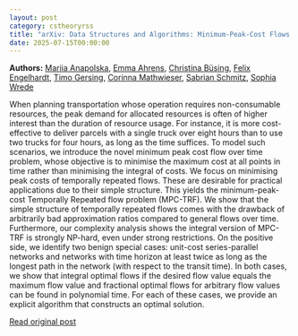 ```yaml
---
layout: post
category: cstheoryrss
title: "arXiv: Data Structures and Algorithms: Minimum-Peak-Cost Flows Over Time"
date: 2025-07-15T00:00:00
---
```


**Authors:** [Mariia Anapolska](https://dblp.uni-trier.de/search?q=Mariia+Anapolska), [Emma Ahrens](https://dblp.uni-trier.de/search?q=Emma+Ahrens), [Christina Büsing](https://dblp.uni-trier.de/search?q=Christina+B%C3%BCsing), [Felix Engelhardt](https://dblp.uni-trier.de/search?q=Felix+Engelhardt), [Timo Gersing](https://dblp.uni-trier.de/search?q=Timo+Gersing), [Corinna Mathwieser](https://dblp.uni-trier.de/search?q=Corinna+Mathwieser), [Sabrian Schmitz](https://dblp.uni-trier.de/search?q=Sabrian+Schmitz), [Sophia Wrede](https://dblp.uni-trier.de/search?q=Sophia+Wrede)

When planning transportation whose operation requires non-consumable
resources, the peak demand for allocated resources is often of higher interest
than the duration of resource usage. For instance, it is more cost-effective to
deliver parcels with a single truck over eight hours than to use two trucks for
four hours, as long as the time suffices. To model such scenarios, we introduce
the novel minimum peak cost flow over time problem, whose objective is to
minimise the maximum cost at all points in time rather than minimising the
integral of costs. We focus on minimising peak costs of temporally repeated
flows. These are desirable for practical applications due to their simple
structure. This yields the minimum-peak-cost Temporally Repeated flow problem
(MPC-TRF).
We show that the simple structure of temporally repeated flows comes with the
drawback of arbitrarily bad approximation ratios compared to general flows over
time. Furthermore, our complexity analysis shows the integral version of
MPC-TRF is strongly NP-hard, even under strong restrictions. On the positive
side, we identify two benign special cases: unit-cost series-parallel networks
and networks with time horizon at least twice as long as the longest path in
the network (with respect to the transit time). In both cases, we show that
integral optimal flows if the desired flow value equals the maximum flow value
and fractional optimal flows for arbitrary flow values can be found in
polynomial time. For each of these cases, we provide an explicit algorithm that
constructs an optimal solution.

[Read original post](http://arxiv.org/abs/2507.09688v1)
